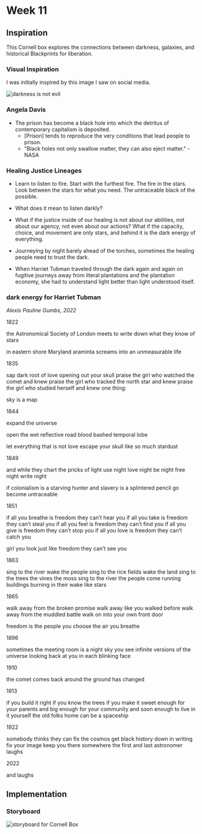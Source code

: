# Week 11

## Inspiration

This Cornell box explores the connections between darkness, galaxies, and historical Blackprints for liberation.

### Visual Inspiration

I was initially inspired by this image I saw on social media.

![darkness is not evil](https://64.media.tumblr.com/1bde584e227925688b7c45eb1a1b6259/d17a952e653dd019-07/s1280x1920/f071df28fe733d60105e5a7c0c9991a77751d602.jpg)


### Angela Davis

* The prison has become a black hole into which the detritus of contemporary capitalism is deposited. 
  * [Prison] tends to reproduce the very conditions that lead people to prison.
  * "Black holes not only swallow matter, they can also eject matter." - NASA

### Healing Justice Lineages

* Learn to listen to fire. Start with the furthest fire. The fire in the stars. Look between the stars for what you need. The untraceable black of the possible. 

* What does it mean to listen darkly? 
* What if the justice inside of our healing is not about our abilities, not about our agency, not even about our actions? What if the capacity, choice, and movement are only stars, and behind it is the dark energy of everything.
* Journeying by night barely ahead of the torches, sometimes the healing people need to trust the dark.
* When Harriet Tubman traveled through the dark again and again on fugitive journeys away from literal plantations and the plantation economy, she had to understand light better than light understood itself.

### dark energy for Harriet Tubman

*Alexis Pauline Gumbs, 2022*

1822

the Astronomical Society
of London meets
to write down what they know of stars

in eastern shore Maryland
araminta screams
into an unmeasurable life

1835

sap dark root of love
opening out your skull
praise the girl who watched the comet and knew
praise the girl who tracked the north star and knew
praise the girl who studied herself and knew one thing:

sky is a map

1844

expand the universe

open the wet reflective road
blood bashed temporal lobe

let everything that is not love
escape your skull
like so much stardust 

1849

and while they chart
the pricks of light
use night
love night
be night
free night
write night

if colonialism is a starving hunter
and slavery is a splintered pencil
go
become untraceable

1851

if all you breathe is freedom
they can’t hear you
if all you take is freedom
they can’t steal you
if all you feel is freedom
they can’t find you
if all you give is freedom
they can’t stop you
if all you love is freedom
they can’t catch you

girl you look just like freedom
they can’t see you 

1863

sing to the river
wake the people
sing to the rice fields
wake the land
sing to the trees
the vines
the moss
sing to the river
the people come running
buildings burning in their wake
like stars

1865

walk away from the broken promise
walk away like you walked before
walk away from the muddled battle
walk on into your own front door

freedom is the people you choose
the air you breathe 

1896

sometimes
the meeting room
is a night sky
you see infinite versions
of the universe
looking back at you
in each blinking face 

1910

the comet comes back
around
the ground
has changed 

1913

if you build it right
if you know the trees
if you make it sweet enough for your parents
and big enough for your community
and soon enough to live in it yourself
the old folks home can be a spaceship 

1922

somebody thinks
they can fix the cosmos
get black history down in writing
fix your image keep you there
somewhere the first and last astronomer laughs 

2022

and laughs

## Implementation

### Storyboard

![storyboard for Cornell Box](https://enderversing.github.io/itp-blog/assets/img/hypercinema/storyboard.png)

